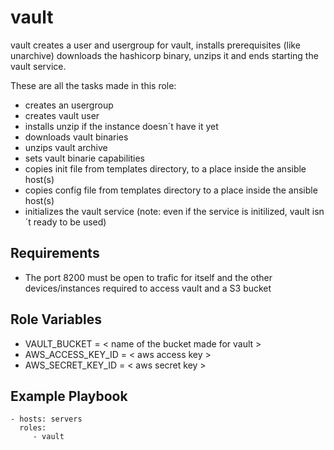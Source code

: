 vault
=========

vault creates a user and usergroup for vault, installs prerequisites (like unarchive) downloads the hashicorp binary, unzips it and ends starting the vault service.

These are all the tasks made in this role:
 * creates an usergroup
 * creates vault user
 *  installs unzip if the instance doesn´t have it yet
 * downloads vault binaries
 * unzips vault archive
 * sets vault binarie capabilities
 * copies init file from templates directory, to a place inside the ansible host(s)
 * copies config file from templates directory to a place inside the ansible host(s)
 * initializes the vault service (note: even if the service is initilized, vault isn´t ready to be used)
 

Requirements
------------

* The port 8200 must be open to trafic for itself and the other devices/instances required to access vault and a S3 bucket

Role Variables
--------------

- VAULT_BUCKET = < name of the bucket made for vault >
- AWS_ACCESS_KEY_ID = < aws access key >
- AWS_SECRET_KEY_ID = < aws secret key >

Example Playbook
----------------

    - hosts: servers
      roles:
         - vault